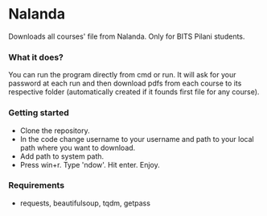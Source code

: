 # Nalanda
Downloads all courses' file from Nalanda. Only for BITS Pilani students.

### What it does?
You can run the program directly from cmd or run. It will ask for your password at each run and then download pdfs from each
course to its respective folder (automatically created if it founds first file for any course).

### Getting started
* Clone the repository.
* In the code change username to your username and path to your local path where you want to download.
* Add path to system path.
* Press win+r. Type 'ndow'. Hit enter. Enjoy.


### Requirements
* requests, beautifulsoup, tqdm, getpass

